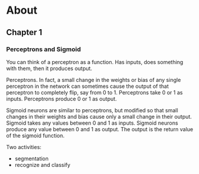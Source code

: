 # About

## Chapter 1

### Perceptrons and Sigmoid

You can think of a perceptron as a function. Has inputs, does something with them, then it produces output.

Perceptrons. In fact, a small change in the weights or bias of any single perceptron in the network can sometimes cause the output of that perceptron to completely flip, say from 0 to 1.
Perceptrons take 0 or 1 as inputs.
Perceptrons produce 0 or 1 as output.

Sigmoid neurons are similar to perceptrons, but modified so that small changes in their weights and bias cause only a small change in their output.
Sigmoid takes any values between 0 and 1 as inputs.
Sigmoid neurons produce any value between 0 and 1 as output. The output is the return value of the sigmoid function.

Two activities:

* segmentation
* recognize and classify
